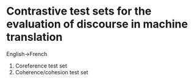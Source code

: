 # Contrastive test sets for the evaluation of discourse in machine translation

English->French

1) Coreference test set
2) Coherence/cohesion test set
